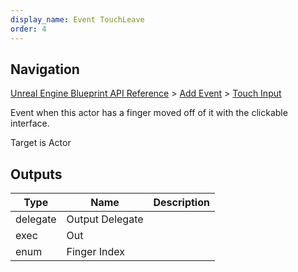 ```yaml
---
display_name: Event TouchLeave
order: 4
---
```

## Navigation

[Unreal Engine Blueprint API Reference](https://dev.epicgames.com/documentation/en-us/unreal-engine/BlueprintAPI) > [Add Event](https://dev.epicgames.com/documentation/en-us/unreal-engine/BlueprintAPI/AddEvent) > [Touch Input](https://dev.epicgames.com/documentation/en-us/unreal-engine/BlueprintAPI/AddEvent/TouchInput)

Event when this actor has a finger moved off of it with the clickable interface.

Target is Actor

## Outputs

| Type | Name | Description |
| --- | --- | --- |
| delegate | Output Delegate |  |
| exec | Out |  |
| enum | Finger Index |  |
